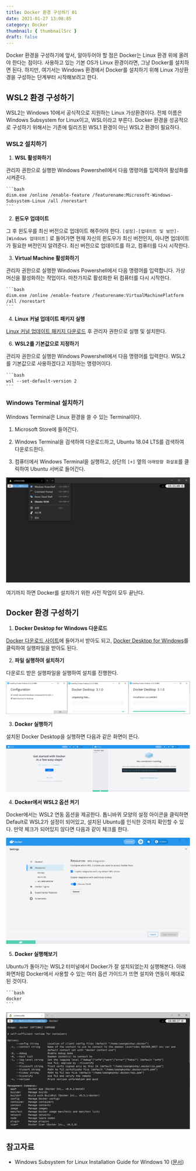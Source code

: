 ```yaml
---
title: Docker 환경 구성하기 01
date: 2021-01-27 13:08:85
category: Docker
thumbnail: { thumbnailSrc }
draft: false
---
```


Docker 환경을 구성하기에 앞서, 알아두어야 할 점은 Docker는 Linux 환경 위에 올려야 한다는 점이다. 사용하고 있는 기본 OS가 Linux 환경이라면, 그냥 Docker를 설치하면 된다. 하지만, 여기서는 Windows 환경에서 Docker를 설치하기 위해 Linux 가상환경을 구성하는 단계부터 시작해보려고 한다.

## WSL2 환경 구성하기

WSL2는 Windows 10에서 공식적으로 지원하는 Linux 가상환경이다. 전체 이름은 Windows Subsystem for Linux이고, WSL이라고 부른다. Docker 환경을 성공적으로 구성하기 위해서는 기존에 릴리즈된 WSL1 환경이 아닌 WSL2 환경이 필요하다.

### WSL2 설치하기

1.  **WSL 활성화하기**  

관리자 권한으로 실행한 Windows Powershell에서 다음 명령어를 입력하여 활성화를 시켜준다.

	```bash
    dism.exe /online /enable-feature /featurename:Microsoft-Windows-Subsystem-Linux /all /norestart
	```
2.  **윈도우 업데이트**  

그 후 윈도우를 최신 버전으로 업데이트 해주어야 한다. `[설정]-[업데이트 및 보안]-[Windows 업데이트]` 로 들어가면 현재 자신의 윈도우가 최신 버전인지, 아니면 업데이트가 필요한 버전인지 알려준다. 최신 버전으로 업데이트를 하고, 컴퓨터를 다시 시작한다.  

3.  **Virtual Machine 활성화하기**  

관리자 권한으로 실행한 Windows Powershell에서 다음 명령어를 입력합니다. 가상 머신을 활성화하는 작업이다. 마찬가지로 활성화한 뒤 컴퓨터를 다시 시작한다.

	```bash
    dism.exe /online /enable-feature /featurename:VirtualMachinePlatform /all /norestart
	```
    
4.  **Linux 커널 업데이트 패키지 실행**  

[Linux 커널 업데이트 패키지 다운로드](https://wslstorestorage.blob.core.windows.net/wslblob/wsl_update_x64.msi) 후 관리자 권한으로 실행 및 설치한다.  
    
6.  **WSL2를 기본값으로 지정하기**  

관리자 권한으로 실행한 Windows Powershell에서 다음 명령어를 입력한다. WSL2를 기본값으로 사용하겠다고 지정하는 명령어이다.

    ```bash
    wsl --set-default-version 2
    ```

### Windows Terminal 설치하기
Windows Terminal은 Linux 환경을 쓸 수 있는 Terminal이다.

1.  Microsoft Store에 들어간다.
    
2.  Windows Terminal을 검색하여 다운로드하고, Ubuntu 18.04 LTS를 검색하여 다운로드한다.
    
3.  컴퓨터에서 Windows Terminal을 실행하고, 상단의 `[+]` 옆의 `아래방향 화살표`를 클릭하여 Ubuntu 서버로 들어간다.

![](./images/windows-terminal.png)

여기까지 하면 Docker를 설치하기 위한 사전 작업이 모두 끝난다.

## Docker 환경 구성하기

1.  **Docker Desktop for Windows 다운로드**  

 [Docker 다운로드 사이트](https://www.docker.com/products/docker-desktop)에 들어가서 받아도 되고, [Docker Desktop for Windows](https://desktop.docker.com/win/stable/Docker%20Desktop%20Installer.exe)를 클릭하여 실행파일을 받아도 된다.
    
2.  **파일 실행하여 설치하기**  

다운로드 받은 실행파일을 실행하여 설치를 진행한다.

![](./images/docker-install.png)

3.  **Docker 실행하기**  

설치된 Docker Desktop을 실행하면 다음과 같은 화면이 뜬다.

![](./images/docker-dashboard.png)

4.  **Docker에서 WSL2 옵션 켜기**  

Docker에서는 WSL2 연동 옵션을 제공한다. 톱니바퀴 모양의 설정 아이콘을 클릭하면 Default로 WSL2가 설정이 되어있고, 설치된 Ubuntu를 인식한 것까지 확인할 수 있다. 만약 체크가 되어있지 않다면 다음과 같이 체크를 한다.

![](./images/docker-settings.jpg)

5.  **Docker 실행해보기**  

Ubuntu가 돌아가는 WSL2 터미널에서 Docker가 잘 설치되었는지 실행해본다. 아래 화면처럼 Docker에서 사용할 수 있는 여러 옵션 가이드가 뜨면 설치와 연동이 제대로 된 것이다.

    ```bash
    docker
    ```

![](./images/docker-execute.jpg)

## 참고자료

- Windows Subsystem for Linux Installation Guide for Windows 10 ([문서](https://docs.microsoft.com/ko-kr/windows/wsl/install-win10#manual-installation-steps))
